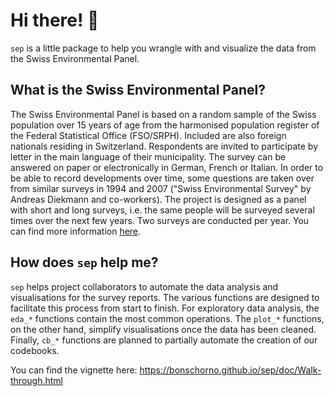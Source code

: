 # Hi there! 🌳
`sep` is a little package to help you wrangle with and visualize the data from the Swiss Environmental Panel. 

## What is the Swiss Environmental Panel? 

The Swiss Environmental Panel is based on a random sample of the Swiss population over 15 years of age from the harmonised population register of the Federal Statistical Office (FSO/SRPH). Included are also foreign nationals residing in Switzerland. Respondents are invited to participate by letter in the main language of their municipality. The survey can be answered on paper or electronically in German, French or Italian. In order to be able to record developments over time, some questions are taken over from similar surveys in 1994 and 2007 ("Swiss Environmental Survey" by Andreas Diekmann and co-workers). The project is designed as a panel with short and long surveys, i.e. the same people will be surveyed several times over the next few years. Two surveys are conducted per year. You can find more information [here](https://istp.ethz.ch/umweltpanel.html).

## How does `sep` help me?

`sep` helps project collaborators to automate the data analysis and visualisations for the survey reports. The various functions are designed to facilitate this process from start to finish. For exploratory data analysis, the `eda_*` functions contain the most common operations. The `plot_*` functions, on the other hand, simplify visualisations once the data has been cleaned. Finally, `cb_*` functions are planned to partially automate the creation of our codebooks. 

You can find the vignette here: https://bonschorno.github.io/sep/doc/Walk-through.html
